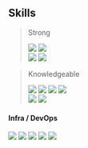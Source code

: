   ## Skills

  > Strong <div>
    <img src="https://img.shields.io/badge/Java-000000?style=plastic-square&logo=openjdk&logoColor=white">
    <img src="https://img.shields.io/badge/C/C++-00599C?style=plastic-square&logo=cplusplus&logoColor=white">
    </br>
    <img src="https://img.shields.io/badge/Spring Boot-6DB33F?style=plastic-square&logo=Spring Boot&logoColor=white">
    <img src="https://img.shields.io/badge/Spring Security-6DB33F?style=plastic-square&logo=springsecurity&logoColor=white">
  </div>

  > Knowledgeable <div>
    <img src="https://img.shields.io/badge/JavaScript-F7DF1E?style=plastic-square&logo=JavaScript&logoColor=white"/>
    <img src="https://img.shields.io/badge/TypeScript-3178C6?style=plastic-square&logo=TypeScript&logoColor=white"/>
    <img src="https://img.shields.io/badge/HTML-E34F26?style=plastic-square&logo=html5&logoColor=white"/>
    <img src="https://img.shields.io/badge/CSS-1572B6?style=plastic-square&logo=css3&logoColor=white"/>
    </br>
    <img src="https://img.shields.io/badge/React-61DAFB?style=plastic-square&logo=react&logoColor=white">
    <img src="https://img.shields.io/badge/Recoil-3578E5?style=plastic-square&logo=recoil&logoColor=white">
  </div>

  #### Infra / DevOps
  <div>
    <img src="https://img.shields.io/badge/AWS-232F3E?style=plastic-square&logo=amazonwebservices&logoColor=white">
    <img src="https://img.shields.io/badge/EC2-FF9900?style=plastic-square&logo=amazonec2&logoColor=white">
    <img src="https://img.shields.io/badge/RDS-527FFF?style=plastic-square&logo=amazonrds&logoColor=white">
    <img src="https://img.shields.io/badge/S3-569A31?style=plastic-square&logo=amazons3&logoColor=white">
    <img src="https://img.shields.io/badge/Docker-2496ED?style=plastic-square&logo=docker&logoColor=white">
  </div>
  





<!--
**Goodyun92/Goodyun92** is a ✨ _special_ ✨ repository because its `README.md` (this file) appears on your GitHub profile.

Here are some ideas to get you started:

- 🔭 I’m currently working on ...
- 🌱 I’m currently learning ...
- 👯 I’m looking to collaborate on ...
- 🤔 I’m looking for help with ...
- 💬 Ask me about ...
- 📫 How to reach me: ...
- 😄 Pronouns: ...
- ⚡ Fun fact: ...
-->
